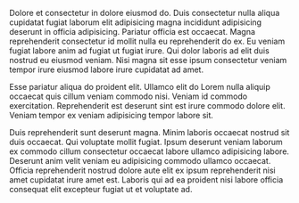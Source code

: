 Dolore et consectetur in dolore eiusmod do. Duis consectetur nulla aliqua cupidatat fugiat laborum elit adipisicing magna incididunt adipisicing deserunt in officia adipisicing. Pariatur officia est occaecat. Magna reprehenderit consectetur id mollit nulla eu reprehenderit do ex. Eu veniam fugiat labore anim ad fugiat ut fugiat irure. Qui dolor laboris ad elit duis nostrud eu eiusmod veniam. Nisi magna sit esse ipsum consectetur veniam tempor irure eiusmod labore irure cupidatat ad amet.

Esse pariatur aliqua do proident elit. Ullamco elit do Lorem nulla aliquip occaecat quis cillum veniam commodo nisi. Veniam id commodo exercitation. Reprehenderit est deserunt sint est irure commodo dolore elit. Veniam tempor ex veniam adipisicing tempor labore sit.

Duis reprehenderit sunt deserunt magna. Minim laboris occaecat nostrud sit duis occaecat. Qui voluptate mollit fugiat. Ipsum deserunt veniam laborum ex commodo cillum consectetur occaecat labore ullamco adipisicing labore. Deserunt anim velit veniam eu adipisicing commodo ullamco occaecat. Officia reprehenderit nostrud dolore aute elit ex ipsum reprehenderit nisi amet cupidatat irure amet est. Laboris qui ad ea proident nisi labore officia consequat elit excepteur fugiat ut et voluptate ad.